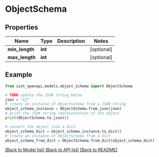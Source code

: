 # ObjectSchema


## Properties

Name | Type | Description | Notes
------------ | ------------- | ------------- | -------------
**min_length** | **int** |  | [optional] 
**max_length** | **int** |  | [optional] 

## Example

```python
from iiot_openapi.models.object_schema import ObjectSchema

# TODO update the JSON string below
json = "{}"
# create an instance of ObjectSchema from a JSON string
object_schema_instance = ObjectSchema.from_json(json)
# print the JSON string representation of the object
print(ObjectSchema.to_json())

# convert the object into a dict
object_schema_dict = object_schema_instance.to_dict()
# create an instance of ObjectSchema from a dict
object_schema_from_dict = ObjectSchema.from_dict(object_schema_dict)
```
[[Back to Model list]](../README.md#documentation-for-models) [[Back to API list]](../README.md#documentation-for-api-endpoints) [[Back to README]](../README.md)


